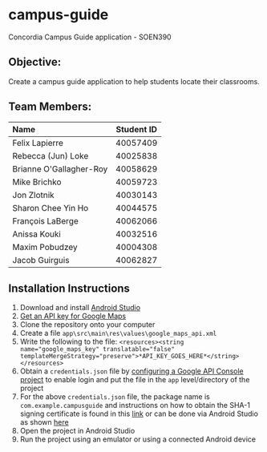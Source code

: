 # campus-guide
Concordia Campus Guide application - SOEN390


## Objective:
Create a campus guide application to help students locate their classrooms.

## Team Members:

| Name                    |Student ID| 
|:------------------------|:--------:|
| Felix Lapierre          | 40057409 |
| Rebecca (Jun) Loke      | 40025838 |
| Brianne O'Gallagher-Roy | 40058629 |
| Mike Brichko            | 40059723 |
| Jon Zlotnik             | 40030143 |
| Sharon Chee Yin Ho      | 40044575 |
| François LaBerge        | 40062066 |
| Anissa Kouki            | 40032516 |
| Maxim Pobudzey          | 40004308 |
| Jacob Guirguis          | 40062827 |

## Installation Instructions
1. Download and install [Android Studio](https://developer.android.com/studio)
1. [Get an API key for Google Maps](https://developers.google.com/maps/documentation/android-sdk/get-api-key)
1. Clone the repository onto your computer
1. Create a file `app\src\main\res\values\google_maps_api.xml`
1. Write the following to the file: `<resources><string name="google_maps_key" translatable="false" templateMergeStrategy="preserve">*API_KEY_GOES_HERE*</string></resources>`
1. Obtain a `credentials.json` file by [configuring a Google API Console project](https://developers.google.com/identity/sign-in/android/start-integrating#configure_a_project) to enable login and put the file in the `app` level/directory of the project
1. For the above `credentials.json` file, the package name is `com.example.campusguide` and instructions on how to obtain the SHA-1 signing certificate is found in this [link](https://developers.google.com/android/guides/client-auth) or can be done via Android Studio as shown [here](https://imgur.com/a/LLPt6vJ)
1. Open the project in Android Studio
1. Run the project using an emulator or using a connected Android device
